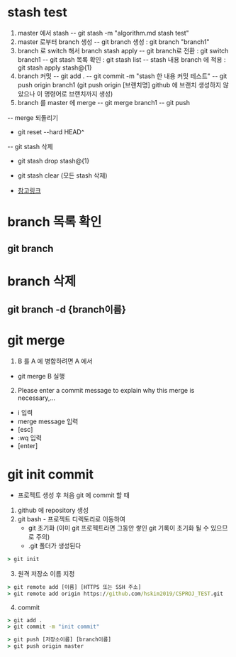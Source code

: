 # stash test
1. master 에서 stash
 -- git stash  -m "algorithm.md stash test"
2. master 로부터 branch 생성
-- git branch 생성 : git branch "branch1"
3. branch 로 switch 해서 branch stash apply
-- git branch로 전환 : git switch branch1
-- git stash 목록 확인 : git stash list
 -- stash 내용 branch 에 적용 : git stash apply stash@{1}
4. branch 커밋
-- git add .
-- git commit -m "stash 한 내용 커밋 테스트"
-- git push origin branch1 (git push origin [브랜치명] github 에 브랜치 생성하지 않았으나 이 명령어로 브랜치까지 생성)
5. branch 를 master 에 merge
-- git merge branch1
-- git push

-- merge 되돌리기
 - git reset --hard HEAD^

-- git stash 삭제
 - git stash drop stash@{1}
 - git stash clear (모든 stash 삭제)

 - [참고링크](https://doing-programming.tistory.com/entry/Git-%EC%9E%91%EC%97%85%ED%95%98%EB%8D%98-%EB%82%B4%EC%9A%A9-%EB%B8%8C%EB%A0%8C%EC%B9%98-%EC%98%AE%EA%B8%B0%EA%B8%B0-Git-Stash)

 # branch 목록 확인
 ## git branch

 # branch 삭제
 ## git branch -d {branch이름}

 # git merge 
 1. B 를 A 에 병합하려면 A 에서 
 - git merge B 실행
 2. Please enter a commit message to explain why this merge is necessary,...
 - i 입력
 - merge message 입력
 - [esc]
 - :wq 입력
 - [enter] 

 # git init commit
 - 프로젝트 생성 후 처음 git 에 commit 할 때

 1. github 에 repository 생성
 2. git bash - 프로젝트 디렉토리로 이동하여
    - git 초기화 (이미 git 프로젝트라면 그동안 쌓인 git 기록이 초기화 될 수 있으므로 주의)
    - .git 폴더가 생성된다
 ```cmd
 > git init
 ```
 3. 원격 저장소 이름 지정
```cmd
> git remote add [이름] [HTTPS 또는 SSH 주소]
> git remote add origin https://github.com/hskim2019/CSPROJ_TEST.git
```

4. commit
```cmd
> git add .
> git commit -m "init commit"

> git push [저장소이름] [branch이름]
> git push origin master
```